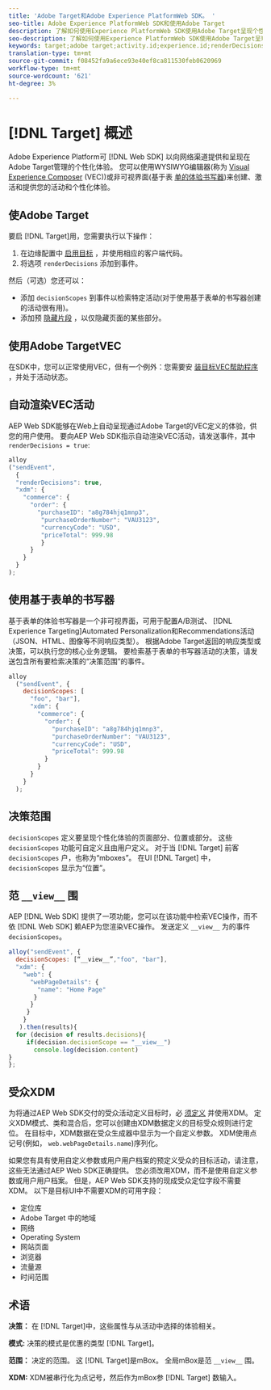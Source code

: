 ```yaml
---
title: 'Adobe Target和Adobe Experience PlatformWeb SDK。 '
seo-title: Adobe Experience PlatformWeb SDK和使用Adobe Target
description: 了解如何使用Experience PlatformWeb SDK使用Adobe Target呈现个性化内容
seo-description: 了解如何使用Experience PlatformWeb SDK使用Adobe Target呈现个性化内容
keywords: target;adobe target;activity.id;experience.id;renderDecisions;decisionScopes;prehiding snippet;vec;Form-Based Experience Composer;xdm;audiences;decisions;scope;schema;
translation-type: tm+mt
source-git-commit: f08452fa9a6ece93e40ef8ca811530feb0620969
workflow-type: tm+mt
source-wordcount: '621'
ht-degree: 3%

---
```



# [!DNL Target] 概述

Adobe Experience Platform可 [!DNL Web SDK] 以向网络渠道提供和呈现在Adobe Target管理的个性化体验。 您可以使用WYSIWYG编辑器(称为 [Visual Experience Composer](https://docs.adobe.com/content/help/en/target/using/experiences/vec/visual-experience-composer.html) (VEC))或非可视界面(基于表 [单的体验书写器](https://docs.adobe.com/content/help/en/target/using/experiences/form-experience-composer.html))来创建、激活和提供您的活动和个性化体验。

## 使Adobe Target

要启 [!DNL Target]用，您需要执行以下操作：

1. 在边缘配置中 [启用目标](../../fundamentals/edge-configuration.md) ，并使用相应的客户端代码。
1. 将选项 `renderDecisions` 添加到事件。

然后（可选）您还可以：

* 添加 `decisionScopes` 到事件以检索特定活动(对于使用基于表单的书写器创建的活动很有用)。
* 添加预 [隐藏片段](../manage-flicker.md) ，以仅隐藏页面的某些部分。

## 使用Adobe TargetVEC

在SDK中，您可以正常使用VEC，但有一个例外：您需要安 [装目标VEC帮助程序](https://docs.adobe.com/content/help/en/target/using/experiences/vec/troubleshoot-composer/vec-helper-browser-extension.html) ，并处于活动状态。

## 自动渲染VEC活动

AEP Web SDK能够在Web上自动呈现通过Adobe Target的VEC定义的体验，供您的用户使用。 要向AEP Web SDK指示自动渲染VEC活动，请发送事件，其中 `renderDecisions = true`:

```javascript
alloy
("sendEvent", 
  { 
  "renderDecisions": true, 
  "xdm": {
    "commerce": { 
      "order": {
        "purchaseID": "a8g784hjq1mnp3", 
         "purchaseOrderNumber": "VAU3123", 
         "currencyCode": "USD", 
         "priceTotal": 999.98 
         } 
      } 
    }
  }
);
```

## 使用基于表单的书写器

基于表单的体验书写器是一个非可视界面，可用于配置A/B测试、 [!DNL Experience Targeting]Automated Personalization和Recommendations活动（JSON、HTML、图像等不同响应类型）。 根据Adobe Target返回的响应类型或决策，可以执行您的核心业务逻辑。 要检索基于表单的书写器活动的决策，请发送包含所有要检索决策的“决策范围”的事件。

```javascript
alloy
  ("sendEvent", { 
    decisionScopes: [
      "foo", "bar"], 
      "xdm": {
        "commerce": { 
          "order": { 
            "purchaseID": "a8g784hjq1mnp3", 
            "purchaseOrderNumber": "VAU3123", 
            "currencyCode": "USD", 
            "priceTotal": 999.98 
          } 
        } 
      } 
    }
  );
```

## 决策范围

`decisionScopes` 定义要呈现个性化体验的页面部分、位置或部分。 这些 `decisionScopes` 功能可自定义且由用户定义。 对于当 [!DNL Target] 前客 `decisionScopes` 户，也称为“mboxes”。 在UI [!DNL Target] 中， `decisionScopes` 显示为“位置”。

## 范 `__view__` 围

AEP [!DNL Web SDK] 提供了一项功能，您可以在该功能中检索VEC操作，而不依 [!DNL Web SDK] 赖AEP为您渲染VEC操作。 发送定义 `__view__` 为的事件 `decisionScopes`。

```javascript
alloy("sendEvent", {
  decisionScopes: [“__view__”,"foo", "bar"], 
  "xdm": { 
    "web": { 
      "webPageDetails": { 
        "name": "Home Page"
       }
      } 
     }
    }
   ).then(results){
  for (decision of results.decisions){
     if(decision.decisionScope == "__view__")
       console.log(decision.content)
}
};
```

## 受众XDM

为将通过AEP Web SDK交付的受众活动定义目标时，必 [须定义](https://docs.adobe.com/content/help/zh-Hans/experience-platform/xdm/home.html) 并使用XDM。 定义XDM模式、类和混合后，您可以创建由XDM数据定义的目标受众规则进行定位。 在目标中，XDM数据在受众生成器中显示为一个自定义参数。 XDM使用点记号(例如， `web.webPageDetails.name`)序列化。

如果您有具有使用自定义参数或用户用户档案的预定义受众的目标活动，请注意，这些无法通过AEP Web SDK正确提供。 您必须改用XDM，而不是使用自定义参数或用户用户档案。 但是，AEP Web SDK支持的现成受众定位字段不需要XDM。 以下是目标UI中不需要XDM的可用字段：

* 定位库
* Adobe Target 中的地域
* 网络
* Operating System
* 网站页面
* 浏览器
* 流量源
* 时间范围

## 术语

__决策：__ 在 [!DNL Target]中，这些属性与从活动中选择的体验相关。

__模式:__ 决策的模式是优惠的类型 [!DNL Target]。

__范围：__ 决定的范围。 这 [!DNL Target]是mBox。 全局mBox是范 `__view__` 围。

__XDM:__ XDM被串行化为点记号，然后作为mBox参 [!DNL Target] 数输入。
